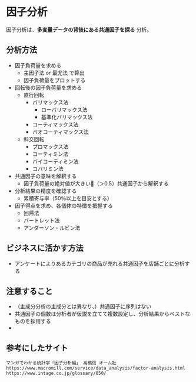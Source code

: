 # 因子分析

因子分析は、**多変量データの背後にある共通因子を探る** 分析。  

## 分析方法
- 因子負荷量を求める
  - 主因子法 or 最尤法 で算出
  - 因子負荷量をプロットする
- 回転後の因子負荷量を求める
  - 直行回転
    - バリマックス法
      - ローバリマックス法
      - 基準化バリマックス法
    - コーティマックス法
    - バオコーティマックス法
  - 斜交回転
    - プロマックス法
    - コーティミン法
    - バイコーティミン法
    - コバリミン法
- 共通因子の意味を解釈する
  - 因子負荷量の絶対値が大きい（＞0.5）共通因子から解釈する
- 分析結果の精度を確認する
  - 累積寄与率（50％以上を目安とする）
- 因子得点を求め、各個体の特徴を把握する
  - 回帰法
  - バートレット法
  - アンダーソン・ルビン法

## ビジネスに活かす方法
- アンケートによりあるカテゴリの商品が売れる共通因子を店舗ごとに分析する

## 注意すること
- （主成分分析の主成分とは異なり、）共通因子に序列はない
- 共通因子の個数は分析者が仮説を立てて複数設定し、分析結果からベストなものを採用する
-

## 参考にしたサイト
```
マンガでわかる統計学「因子分析編」 高橋信 オーム社
https://www.macromill.com/service/data_analysis/factor-analysis.html
https://www.intage.co.jp/glossary/050/
```
